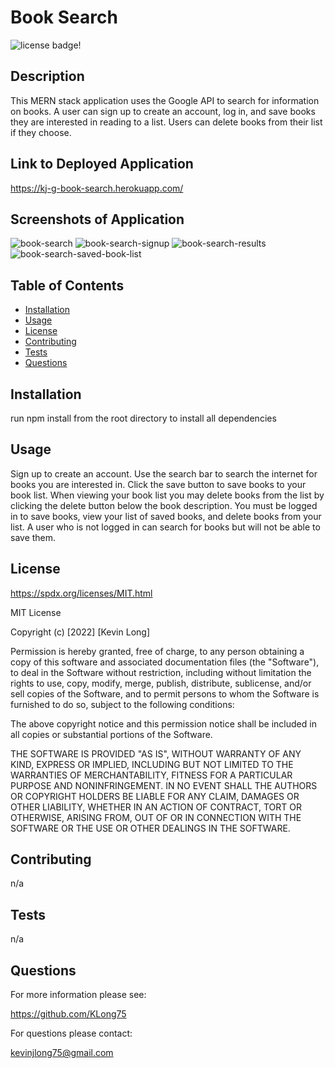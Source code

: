 # Book Search

![license badge!](https://img.shields.io/badge/license-MIT-blue)

## Description
This MERN stack application uses the Google API to search for information on books. A user can sign up to create an account, log in, and save books they are interested in reading to a list. Users can delete books from their list if they choose.

## Link to Deployed Application
https://kj-g-book-search.herokuapp.com/


## Screenshots of Application

![book-search](https://user-images.githubusercontent.com/98487770/178150423-c6cd48e1-901f-497b-b500-ca5399060926.png)
![book-search-signup](https://user-images.githubusercontent.com/98487770/178150432-e0aa0c44-515f-4276-8283-c5868bed32a7.png)
![book-search-results](https://user-images.githubusercontent.com/98487770/178150427-d04fcb46-acd1-442c-b3e0-c58ef83604d9.png)
![book-search-saved-book-list](https://user-images.githubusercontent.com/98487770/178150440-b0421c0c-64e1-4e93-bfbc-02a0d6272f50.png)

## Table of Contents
- [Installation](#installation)
- [Usage](#usage)
- [License](#license)
- [Contributing](#contributing)
- [Tests](#tests)
- [Questions](#questions)
    
## Installation
run npm install from the root directory to install all dependencies

## Usage
Sign up to create an account. Use the search bar to search the internet for books you are interested in. Click the save button to save books to your book list. When viewing your book list you may delete books from the list by clicking the delete button below the book description. You must be logged in to save books, view your list of saved books, and delete books from your list. A user who is not logged in can search for books but will not be able to save them.

## License
https://spdx.org/licenses/MIT.html

MIT License

Copyright (c) [2022] [Kevin Long]
    
Permission is hereby granted, free of charge, to any person obtaining a copy
of this software and associated documentation files (the "Software"), to deal
in the Software without restriction, including without limitation the rights
to use, copy, modify, merge, publish, distribute, sublicense, and/or sell
copies of the Software, and to permit persons to whom the Software is
furnished to do so, subject to the following conditions:
    
The above copyright notice and this permission notice shall be included in all
copies or substantial portions of the Software.
    
THE SOFTWARE IS PROVIDED "AS IS", WITHOUT WARRANTY OF ANY KIND, EXPRESS OR
IMPLIED, INCLUDING BUT NOT LIMITED TO THE WARRANTIES OF MERCHANTABILITY,
FITNESS FOR A PARTICULAR PURPOSE AND NONINFRINGEMENT. IN NO EVENT SHALL THE
AUTHORS OR COPYRIGHT HOLDERS BE LIABLE FOR ANY CLAIM, DAMAGES OR OTHER
LIABILITY, WHETHER IN AN ACTION OF CONTRACT, TORT OR OTHERWISE, ARISING FROM,
OUT OF OR IN CONNECTION WITH THE SOFTWARE OR THE USE OR OTHER DEALINGS IN THE
SOFTWARE.

## Contributing
n/a

## Tests
n/a

## Questions

For more information please see:

https://github.com/KLong75

For questions please contact:

[kevinjlong75@gmail.com](mailto:kevinjlong75@gmail.com)
